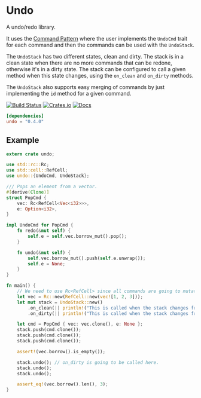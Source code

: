 # Undo
A undo/redo library.

It uses the [Command Pattern](https://en.wikipedia.org/wiki/Command_pattern) where the user
implements the `UndoCmd` trait for each command and then the commands can be used with the
`UndoStack`.

The `UndoStack` has two different states, clean and dirty. The stack is in a clean state when
there are no more commands that can be redone, otherwise it's in a dirty state. The stack
can be configured to call a given method when this state changes, using the `on_clean` and
`on_dirty` methods.

The `UndoStack` also supports easy merging of commands by just implementing the `id` method
for a given command.

[![Build Status](https://travis-ci.org/evenorog/undo.svg?branch=master)](https://travis-ci.org/evenorog/undo)
[![Crates.io](https://img.shields.io/crates/v/undo.svg)](https://crates.io/crates/undo)
[![Docs](https://docs.rs/undo/badge.svg)](https://docs.rs/undo)

```toml
[dependencies]
undo = "0.4.0"
```

## Example
```rust
extern crate undo;

use std::rc::Rc;
use std::cell::RefCell;
use undo::{UndoCmd, UndoStack};

/// Pops an element from a vector.
#[derive(Clone)]
struct PopCmd {
    vec: Rc<RefCell<Vec<i32>>>,
    e: Option<i32>,
}

impl UndoCmd for PopCmd {
    fn redo(&mut self) {
        self.e = self.vec.borrow_mut().pop();
    }

    fn undo(&mut self) {
        self.vec.borrow_mut().push(self.e.unwrap());
        self.e = None;
    }
}

fn main() {
    // We need to use Rc<RefCell> since all commands are going to mutate the vec.
    let vec = Rc::new(RefCell::new(vec![1, 2, 3]));
    let mut stack = UndoStack::new()
        .on_clean(|| println!("This is called when the stack changes from dirty to clean!"))
        .on_dirty(|| println!("This is called when the stack changes from clean to dirty!"));

    let cmd = PopCmd { vec: vec.clone(), e: None };
    stack.push(cmd.clone());
    stack.push(cmd.clone());
    stack.push(cmd.clone());

    assert!(vec.borrow().is_empty());

    stack.undo(); // on_dirty is going to be called here.
    stack.undo();
    stack.undo();

    assert_eq!(vec.borrow().len(), 3);
}
```

